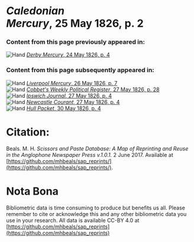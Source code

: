 # *Caledonian Mercury*, 25 May 1826, p. 2  
  
### Content from this page previously appeared in:  
![Hand](http://scissorsandpaste.net/wp-content/uploads/2017/06/smallhandpointer.png) [*Derby Mercury*, 24 May 1826, p. 4](https://mhbeals.github.io/sap_html/Derby-Mercury/Derby-Mercury-24-May-1826-p-4)  
  
### Content from this page subsequently appeared in:  
![Hand](http://scissorsandpaste.net/wp-content/uploads/2017/06/smallhandpointer.png) [*Liverpool Mercury*, 26 May 1826, p. 7](https://mhbeals.github.io/sap_html/Liverpool-Mercury/Liverpool-Mercury-26-May-1826-p-7)  
![Hand](http://scissorsandpaste.net/wp-content/uploads/2017/06/smallhandpointer.png) [*Cobbet's Weekly Political Register*, 27 May 1826, p. 28](https://mhbeals.github.io/sap_html/Cobbet's-Weekly-Political-Register/Cobbet's-Weekly-Political-Register-27-May-1826-p-28)  
![Hand](http://scissorsandpaste.net/wp-content/uploads/2017/06/smallhandpointer.png) [*Ipswich Journal*, 27 May 1826, p. 4](https://mhbeals.github.io/sap_html/Ipswich-Journal/Ipswich-Journal-27-May-1826-p-4)  
![Hand](http://scissorsandpaste.net/wp-content/uploads/2017/06/smallhandpointer.png) [*Newcastle Courant*, 27 May 1826, p. 4](https://mhbeals.github.io/sap_html/Newcastle-Courant/Newcastle-Courant-27-May-1826-p-4)  
![Hand](http://scissorsandpaste.net/wp-content/uploads/2017/06/smallhandpointer.png) [*Hull Packet*, 30 May 1826, p. 4](https://mhbeals.github.io/sap_html/Hull-Packet/Hull-Packet-30-May-1826-p-4)  


# Citation: 

Beals. M. H. *Scissors and Paste Database: A Map of Reprinting and Reuse in the Anglophone Newspaper Press v.1.0.1.* 2 June 2017. Available at [https://github.com/mhbeals/sap_reprints/](https://github.com/mhbeals/sap_reprints/). 

# Nota Bona

Bibliometric data is time consuming to produce but benefits us all. Please remember to cite or acknowledge this and any other bibliometric data you use in your research. All data is available CC-BY 4.0 at [https://github.com/mhbeals/sap_reprints](https://github.com/mhbeals/sap_reprints)